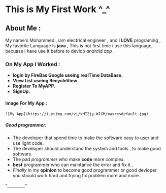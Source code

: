 # This is My First Work ^_^  

## About Me :  
My name's Mohammed , iam electrical engineer , and  i **LOVE**  programing  , My favorite Language is **java** , This is not first time i use this language, becuase i have  use it  before to devlop *android app* .    
### On My App I Worked  :
+ **login by FireBas Google useing realTime DataBase.**
+ **View List useing RecycleView .**
+ **Register To MyAPP.**
+ **SignUp.**

#### image For My App :
	![My App](https://i.ytimg.com/vi/kMI2jy-WlGM/maxresdefault.jpg)

##### Good programmer:
 + The  developer that spend time to make the software easy to user and 
 use light code.
 + The developer should understand the system and tools , to make good software.
 + The pad *programmer* who make **code** more complex.
 + **best** programmer who can maintance the error and fix it .
 +  *Finally* in my **opinion** to become good programmer or good devloper you should work hard and trying fix problem more and more.

 ^_________^

